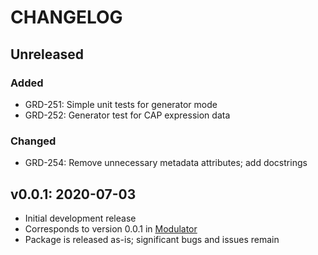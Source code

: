 CHANGELOG
=========

## Unreleased
### Added
- GRD-251: Simple unit tests for generator mode
- GRD-252: Generator test for CAP expression data
### Changed
- GRD-254: Remove unnecessary metadata attributes; add docstrings

## v0.0.1: 2020-07-03
- Initial development release
- Corresponds to version 0.0.1 in [Modulator](https://gitlab.oicr.on.ca/ResearchIT/modulator/-/blob/master/code/gsi/70_janus.yaml)
- Package is released as-is; significant bugs and issues remain
